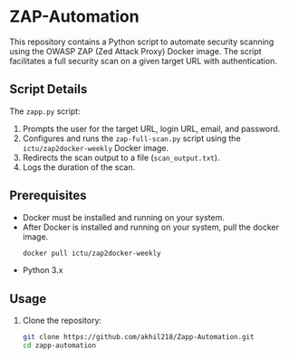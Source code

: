 # ZAP-Automation

This repository contains a Python script to automate security scanning using the OWASP ZAP (Zed Attack Proxy) Docker image. The script facilitates a full security scan on a given target URL with authentication.

## Script Details

The `zapp.py` script:

1. Prompts the user for the target URL, login URL, email, and password.
2. Configures and runs the `zap-full-scan.py` script using the `ictu/zap2docker-weekly` Docker image.
3. Redirects the scan output to a file (`scan_output.txt`).
4. Logs the duration of the scan.

## Prerequisites

- Docker must be installed and running on your system.
- After Docker is installed and running on your system, pull the docker image.
  ```bash
  docker pull ictu/zap2docker-weekly
- Python 3.x

## Usage

1. Clone the repository:
   ```bash
   git clone https://github.com/akhil218/Zapp-Automation.git
   cd zapp-automation
